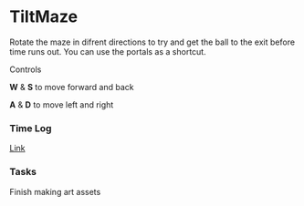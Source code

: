 # TiltMaze

Rotate the maze in difrent directions to try and get the ball to the exit before time runs out. You can use the portals as a shortcut.

Controls

**W** & **S** to move forward and back

**A** & **D** to move left and right

<h3>Time Log</h3>
<a href="https://docs.google.com/spreadsheets/d/1Oo1Q-rgRU8wAkQm34kdSmqdxUzoH8occHk6mpsQwDlk/edit?usp=sharing">Link</a>

<h3>Tasks</h3>
Finish making art assets
